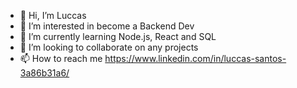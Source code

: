 - 👋 Hi, I’m Luccas
- 👀 I’m interested in become a Backend Dev
- 🌱 I’m currently learning Node.js, React and SQL
- 💞️ I’m looking to collaborate on any projects
- 📫 How to reach me https://www.linkedin.com/in/luccas-santos-3a86b31a6/
<!---
chEfInHO0/chEfInHO0 is a ✨ special ✨ repository because its `README.md` (this file) appears on your GitHub profile.
You can click the Preview link to take a look at your changes.
--->
